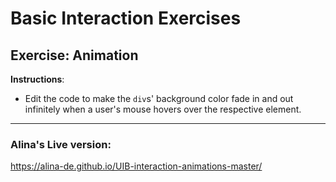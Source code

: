 # Basic Interaction Exercises

## Exercise: Animation

**Instructions**:

* Edit the code to make the `div`s' background color fade in and out infinitely when a user's mouse hovers over the respective element. 

***
### Alina's Live version:
https://alina-de.github.io/UIB-interaction-animations-master/